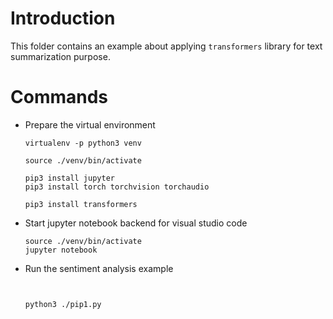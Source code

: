 # Introduction

This folder contains an example about applying `transformers` library for text summarization purpose.

# Commands

- Prepare the virtual environment

    ``` shell
    virtualenv -p python3 venv

    source ./venv/bin/activate
    
    pip3 install jupyter
    pip3 install torch torchvision torchaudio

    pip3 install transformers
    ```
- Start jupyter notebook backend for visual studio code

    ``` shell
    source ./venv/bin/activate
    jupyter notebook
    ```

- Run the sentiment analysis example

    ``` shell
    

    python3 ./pip1.py
    ```
